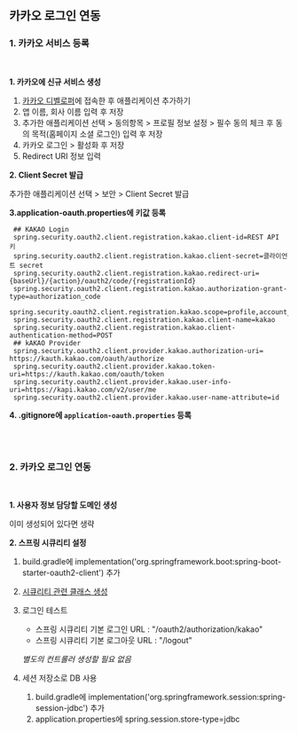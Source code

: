 ## 카카오 로그인 연동

### 1. 카카오 서비스 등록
<br>

**1. 카카오에 신규 서비스 생성**

1. [카카오 디벨로퍼](https://developers.kakao.com/console/app)에 접속한 후 애플리케이션 추가하기
2. 앱 이름, 회사 이름 입력 후 저장
3. 추가한 애플리케이션 선택 > 동의항목 > 프로필 정보 설정 > 필수 동의 체크 후 동의 목적(홈페이지 소셜 로그인) 입력 후 저장
4. 카카오 로그인 > 활성화 후 저장
5. Redirect URI 정보 입력

**2. Client Secret 발급**

추가한 애플리케이션 선택 > 보안 > Client Secret 발급

**3.application-oauth.properties에 키값 등록**

 ```properties
  ## KAKAO Login
  spring.security.oauth2.client.registration.kakao.client-id=REST API 키
  spring.security.oauth2.client.registration.kakao.client-secret=클라이언트 secret
  spring.security.oauth2.client.registration.kakao.redirect-uri={baseUrl}/{action}/oauth2/code/{registrationId}
  spring.security.oauth2.client.registration.kakao.authorization-grant-type=authorization_code
  spring.security.oauth2.client.registration.kakao.scope=profile,account_email
  spring.security.oauth2.client.registration.kakao.client-name=kakao
  spring.security.oauth2.client.registration.kakao.client-authentication-method=POST
  ## kAKAO Provider
  spring.security.oauth2.client.provider.kakao.authorization-uri= https://kauth.kakao.com/oauth/authorize
  spring.security.oauth2.client.provider.kakao.token-uri=https://kauth.kakao.com/oauth/token
  spring.security.oauth2.client.provider.kakao.user-info-uri=https://kapi.kakao.com/v2/user/me
  spring.security.oauth2.client.provider.kakao.user-name-attribute=id

```

**4. .gitignore에 `application-oauth.properties` 등록**

<br>
<br>

### 2. 카카오 로그인 연동
<br>

**1. 사용자 정보 담당할 도메인 생성**

이미 생성되어 있다면 생략

**2. 스프링 시큐리티 설정**

1. build.gradle에 implementation('org.springframework.boot:spring-boot-starter-oauth2-client') 추가
2. [시큐리티 관련 클래스 생성](./config/auth/)

3. 로그인 테스트
    - 스프링 시큐리티 기본 로그인 URL : "/oauth2/authorization/kakao"
    - 스프링 시큐리티 기본 로그아웃 URL : "/logout"
    
    *별도의 컨트롤러 생성할 필요 없음*
4. 세션 저장소로 DB 사용
    1. build.gradle에 implementation('org.springframework.session:spring-session-jdbc') 추가
    2. application.properties에 spring.session.store-type=jdbc 
